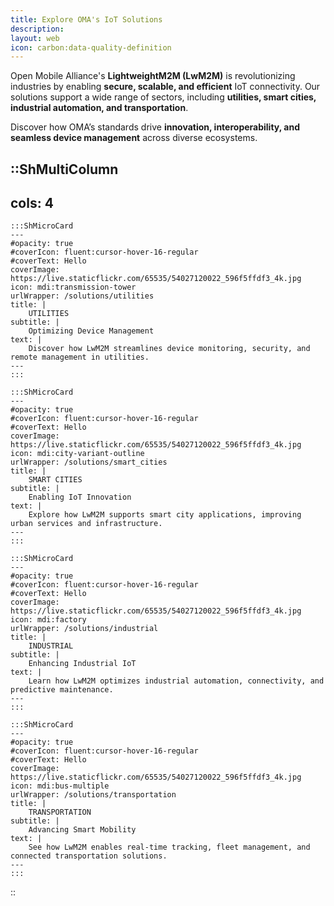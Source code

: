 ```yaml
---
title: Explore OMA's IoT Solutions
description:
layout: web
icon: carbon:data-quality-definition
---
```



Open Mobile Alliance's **LightweightM2M (LwM2M)** is revolutionizing industries by enabling **secure, scalable, and efficient** IoT connectivity. Our solutions support a wide range of sectors, including **utilities, smart cities, industrial automation, and transportation**.  

Discover how OMA’s standards drive **innovation, interoperability, and seamless device management** across diverse ecosystems.  


::ShMultiColumn
---
cols: 4
---

    :::ShMicroCard
    ---
    #opacity: true
    #coverIcon: fluent:cursor-hover-16-regular
    #coverText: Hello
    coverImage: https://live.staticflickr.com/65535/54027120022_596f5ffdf3_4k.jpg
    icon: mdi:transmission-tower
    urlWrapper: /solutions/utilities
    title: |
        UTILITIES 
    subtitle: |
        Optimizing Device Management
    text: |
        Discover how LwM2M streamlines device monitoring, security, and remote management in utilities.
    ---
    :::

    :::ShMicroCard
    ---
    #opacity: true
    #coverIcon: fluent:cursor-hover-16-regular
    #coverText: Hello
    coverImage: https://live.staticflickr.com/65535/54027120022_596f5ffdf3_4k.jpg
    icon: mdi:city-variant-outline
    urlWrapper: /solutions/smart_cities
    title: |
        SMART CITIES 
    subtitle: |
        Enabling IoT Innovation
    text: |
        Explore how LwM2M supports smart city applications, improving urban services and infrastructure.
    ---
    :::

    :::ShMicroCard
    ---
    #opacity: true
    #coverIcon: fluent:cursor-hover-16-regular
    #coverText: Hello
    coverImage: https://live.staticflickr.com/65535/54027120022_596f5ffdf3_4k.jpg
    icon: mdi:factory
    urlWrapper: /solutions/industrial
    title: |
        INDUSTRIAL 
    subtitle: |
        Enhancing Industrial IoT
    text: |
        Learn how LwM2M optimizes industrial automation, connectivity, and predictive maintenance.
    ---
    :::

    :::ShMicroCard
    ---
    #opacity: true
    #coverIcon: fluent:cursor-hover-16-regular
    #coverText: Hello
    coverImage: https://live.staticflickr.com/65535/54027120022_596f5ffdf3_4k.jpg
    icon: mdi:bus-multiple
    urlWrapper: /solutions/transportation
    title: |
        TRANSPORTATION 
    subtitle: |
        Advancing Smart Mobility
    text: |
        See how LwM2M enables real-time tracking, fleet management, and connected transportation solutions.
    ---
    :::

::